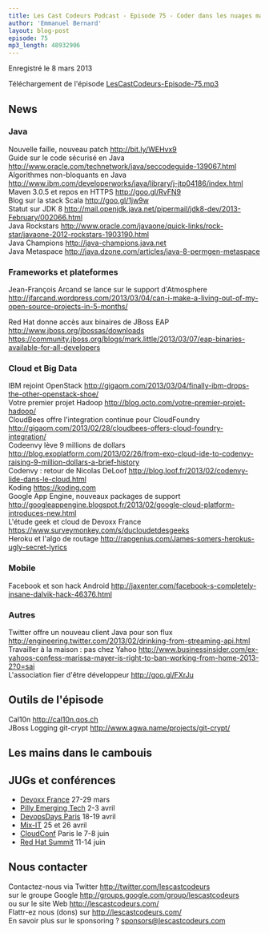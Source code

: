 ```yaml
---
title: Les Cast Codeurs Podcast - Episode 75 - Coder dans les nuages mais pas à la maison
author: 'Emmanuel Bernard'
layout: blog-post
episode: 75
mp3_length: 48932906
---
```

Enregistré le 8 mars 2013

Téléchargement de l'épisode [LesCastCodeurs-Episode-75.mp3](http://traffic.libsyn.com/lescastcodeurs/LesCastCodeurs-Episode-75.mp3)

## News

### Java

Nouvelle faille, nouveau patch <http://bit.ly/WEHvx9>  
Guide sur le code sécurisé en Java <http://www.oracle.com/technetwork/java/seccodeguide-139067.html>  
Algorithmes non-bloquants en Java <http://www.ibm.com/developerworks/java/library/j-jtp04186/index.html>  
Maven 3.0.5 et repos en HTTPS <http://goo.gl/RvFN9>  
Blog sur la stack Scala <http://goo.gl/1jw9w>  
Statut sur JDK 8 <http://mail.openjdk.java.net/pipermail/jdk8-dev/2013-February/002066.html>  
Java Rockstars <http://www.oracle.com/javaone/quick-links/rock-star/javaone-2012-rockstars-1903190.html>  
Java Champions <http://java-champions.java.net>  
Java Metaspace <http://java.dzone.com/articles/java-8-permgen-metaspace>  

### Frameworks et plateformes

Jean-François Arcand se lance sur le support d'Atmosphere <http://jfarcand.wordpress.com/2013/03/04/can-i-make-a-living-out-of-my-open-source-projects-in-5-months/>  

Red Hat donne accès aux binaires de JBoss EAP  
<http://www.jboss.org/jbossas/downloads> <https://community.jboss.org/blogs/mark.little/2013/03/07/eap-binaries-available-for-all-developers>  

### Cloud et Big Data

IBM rejoint OpenStack <http://gigaom.com/2013/03/04/finally-ibm-drops-the-other-openstack-shoe/>  
Votre premier projet Hadoop <http://blog.octo.com/votre-premier-projet-hadoop/>  
CloudBees offre l'integration continue pour CloudFoundry <http://gigaom.com/2013/02/28/cloudbees-offers-cloud-foundry-integration/>  
Codeenvy lève 9 millions de dollars <http://blog.exoplatform.com/2013/02/26/from-exo-cloud-ide-to-codenvy-raising-9-million-dollars-a-brief-history>  
Codenvy : retour de Nicolas DeLoof <http://blog.loof.fr/2013/02/codenvy-lide-dans-le-cloud.html>  
Koding <https://koding.com>  
Google App Engine, nouveaux packages de support <http://googleappengine.blogspot.fr/2013/02/google-cloud-platform-introduces-new.html>  
L'étude geek et cloud de Devoxx France <https://www.surveymonkey.com/s/ducloudetdesgeeks>  
Heroku et l'algo de routage <http://rapgenius.com/James-somers-herokus-ugly-secret-lyrics>  

### Mobile

Facebook et son hack Android <http://jaxenter.com/facebook-s-completely-insane-dalvik-hack-46376.html>  

### Autres

Twitter offre un nouveau client Java pour son flux <http://engineering.twitter.com/2013/02/drinking-from-streaming-api.html>  
Travailler à la maison : pas chez Yahoo <http://www.businessinsider.com/ex-yahoos-confess-marissa-mayer-is-right-to-ban-working-from-home-2013-2?0=sai>  
L'association fier d'être développeur <http://goo.gl/FXrJu>  

## Outils de l'épisode

Cal10n <http://cal10n.qos.ch>  
JBoss Logging
git-crypt <http://www.agwa.name/projects/git-crypt/>  


## Les mains dans le cambouis

## JUGs et conférences

- [Devoxx France](http://devoxx.fr) 27-29 mars
- [Pilly Emerging Tech](http://phillyemergingtech.com/2013) 2-3 avril  
- [DevopsDays Paris](http://devopsdays.org/events/2013-paris/) 18-19 avril
- [Mix-IT](http://www.mix-it.fr/article/31/breaking-news-mix-it-2013-aura-lieu-les-25-et-26) 25 et 26 avril  
- [CloudConf](http://www.cloudconf.eu) Paris le 7-8 juin
- [Red Hat Summit](http://www.redhat.com/summit/) 11-14 juin

## Nous contacter

Contactez-nous via Twitter <http://twitter.com/lescastcodeurs>  
sur le groupe Google <http://groups.google.com/group/lescastcodeurs>  
ou sur le site Web <http://lescastcodeurs.com/>  
Flattr-ez nous (dons) sur <http://lescastcodeurs.com/>  
En savoir plus sur le sponsoring ? sponsors@lescastcodeurs.com

